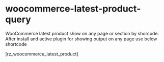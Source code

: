 # woocommerce-latest-product-query
WooCommerce latest product show on any page or section by shorcode.
After install and active plugin for showing output on any page use below shortcode

[rz_woocommerce_latest_product]

